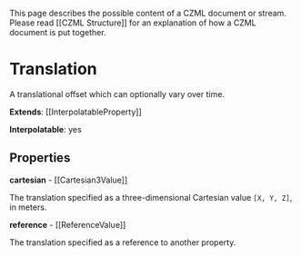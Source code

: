 This page describes the possible content of a CZML document or stream.  Please read [[CZML Structure]] for an explanation of how a CZML document is put together.

# Translation

A translational offset which can optionally vary over time.

**Extends**: [[InterpolatableProperty]]

**Interpolatable**: yes

## Properties

**cartesian** - [[Cartesian3Value]]

The translation specified as a three-dimensional Cartesian value `[X, Y, Z]`, in meters.


**reference** - [[ReferenceValue]]

The translation specified as a reference to another property.


